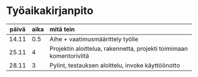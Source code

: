 # Työaikakirjanpito

| päivä | aika | mitä tein  |
| :----:|:-----| :-----|
| 14.11 | 0.5    | Aihe + vaatimusmäärittely työlle |
| 25.11 | 4   | Projektin aloittelua, rakennetta, projekti toimimaan komentoriviltä |
| 28.11 | 3  | Pylint, testauksen aloittelu, invoke käyttöönotto |
